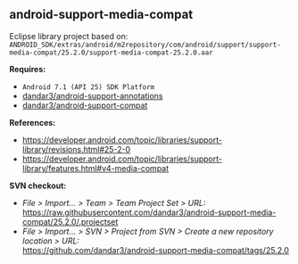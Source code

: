 ## android-support-media-compat

Eclipse library project based on:<br/>
`ANDROID_SDK/extras/android/m2repository/com/android/support/support-media-compat/25.2.0/support-media-compat-25.2.0.aar`

**Requires:**
- `Android 7.1 (API 25) SDK Platform`
- [dandar3/android-support-annotations](https://github.com/dandar3/android-support-annotations/tree/25.2.0)
- [dandar3/android-support-compat](https://github.com/dandar3/android-support-compat/tree/25.2.0)

**References:**
- https://developer.android.com/topic/libraries/support-library/revisions.html#25-2-0
- https://developer.android.com/topic/libraries/support-library/features.html#v4-media-compat

**SVN checkout:**
- _File > Import... > Team > Team Project Set > URL:_<br/>
  https://raw.githubusercontent.com/dandar3/android-support-media-compat/25.2.0/.projectset
- _File > Import... > SVN > Project from SVN > Create a new repository location > URL:_<br/> 
  https://github.com/dandar3/android-support-media-compat/tags/25.2.0